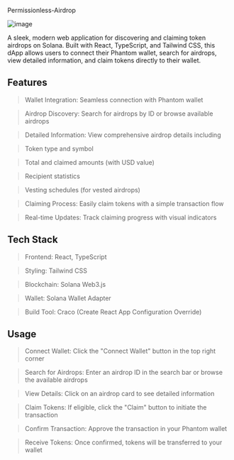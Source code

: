 Permissionless-Airdrop

![image](https://github.com/user-attachments/assets/e12edeee-9642-4771-9ff0-6e97ef9108d3)


A sleek, modern web application for discovering and claiming token airdrops on Solana. Built with React, TypeScript, and Tailwind CSS, this dApp allows users to connect their Phantom wallet, search for airdrops, view detailed information, and claim tokens directly to their wallet.


## Features

> Wallet Integration: Seamless connection with Phantom wallet

> Airdrop Discovery: Search for airdrops by ID or browse available airdrops

> Detailed Information: View comprehensive airdrop details including

> Token type and symbol

> Total and claimed amounts (with USD value)

> Recipient statistics

> Vesting schedules (for vested airdrops)

> Claiming Process: Easily claim tokens with a simple transaction flow

> Real-time Updates: Track claiming progress with visual indicators

## Tech Stack

> Frontend: React, TypeScript

> Styling: Tailwind CSS

> Blockchain: Solana Web3.js

> Wallet: Solana Wallet Adapter

> Build Tool: Craco (Create React App Configuration Override)

## Usage

> Connect Wallet: Click the "Connect Wallet" button in the top right corner

> Search for Airdrops: Enter an airdrop ID in the search bar or browse the available airdrops

> View Details: Click on an airdrop card to see detailed information

> Claim Tokens: If eligible, click the "Claim" button to initiate the transaction

> Confirm Transaction: Approve the transaction in your Phantom wallet

> Receive Tokens: Once confirmed, tokens will be transferred to your wallet
